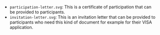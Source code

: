 - `participation-letter.svg`: This is a certificate of participation that can be provided to participants.
- `invitation-letter.svg`: This is an invitation letter that can be provided to participants who need this kind of document for example for their VISA application.
